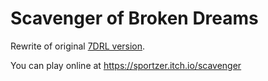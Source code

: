 # Scavenger of Broken Dreams

Rewrite of original [7DRL version](https://github.com/sportzer/scavenger).

You can play online at https://sportzer.itch.io/scavenger
